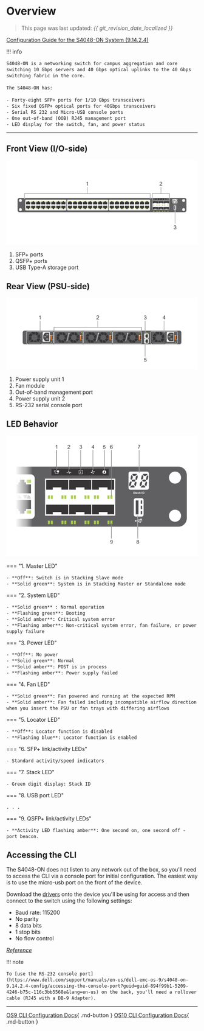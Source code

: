 # Overview

> This page was last updated: *{{ git_revision_date_localized }}*

[Configuration Guide for the S4048-ON System (9.14.2.4)](https://www.dell.com/support/manuals/en-us/dell-emc-os-9/s4048-on-9.14.2.4-config/about-this-guide)

!!! info

    S4048-ON is a networking switch for campus aggregation and core switching 10 Gbps servers and 40 Gbps optical uplinks to the 40 Gbps switching fabric in the core.

    The S4048-ON has:

    - Forty-eight SFP+ ports for 1/10 Gbps transceivers
    - Six fixed QSFP+ optical ports for 40Gbps transceivers
    - Serial RS 232 and Micro-USB console ports
    - One out-of-band (OOB) RJ45 management port
    - LED display for the switch, fan, and power status

---

## Front View (I/O-side)

![I/O-side view](../../../assets/GUID-9C32485B-D809-43BC-BC69-694387ABDD6A-low.jpg)

1. SFP+ ports
2. QSFP+ ports
3. USB Type-A storage port

## Rear View (PSU-side)

![PSU-side view](../../../assets/GUID-C7F3A160-004F-48B8-B539-DC43637449DC-low.jpg)

1. Power supply unit 1
2. Fan module
3. Out-of-band management port
4. Power supply unit 2
5. RS-232 serial console port

## LED Behavior

![S4048–ON LEDs](../../../assets/GUID-D011C2D2-DE17-41DB-8490-A5E9D3DEC0A4-low.jpg)

=== "1. Master LED"

    - **Off**: Switch is in Stacking Slave mode
    - **Solid green**: System is in Stacking Master or Standalone mode

=== "2. System LED"

    - **Solid green** : Normal operation
    - **Flashing green**: Booting
    - **Solid amber**: Critical system error
    - **Flashing amber**: Non-critical system error, fan failure, or power supply failure

=== "3. Power LED"

    - **Off**: No power
    - **Solid green**: Normal
    - **Solid amber**: POST is in process
    - **Flashing amber**: Power supply failed

=== "4. Fan LED"

    - **Solid green**: Fan powered and running at the expected RPM
    - **Solid amber**: Fan failed including incompatible airflow direction when you insert the PSU or fan trays with differing airflows

=== "5. Locator LED"

    - **Off**: Locator function is disabled
    - **Flashing blue**: Locator function is enabled

=== "6. SFP+ link/activity LEDs"

    - Standard activity/speed indicators

=== "7. Stack LED"

    - Green digit display: Stack ID

=== "8. USB port LED"

    . . .

=== "9. QSFP+ link/activity LEDs"

    - **Activity LED flashing amber**: One second on, one second off - port beacon.

## Accessing the CLI

The S4048-ON does not listen to any network out of the box, so you'll need to access the CLI via a console port for initial configuration. The easiest way is to use the micro-usb port on the front of the device.

Download the [drivers](https://www.dell.com/support/home/en-us/drivers/driversdetails/?driverid=r5k9d) onto the device you'll be using for access and then connect to the switch using the following settings:

- Baud rate: 115200
- No parity
- 8 data bits
- 1 stop bits
- No flow control

[*Reference*](https://www.dell.com/support/manuals/en-us/force10-s4048-on/s4048_on_install_pub_test/micro-usb-b-console-port-access?guid=guid-e83dcac3-c738-45b7-8fd9-a0919e20d92a&lang=en-us)

!!! note

    To [use the RS-232 console port](https://www.dell.com/support/manuals/en-us/dell-emc-os-9/s4048-on-9.14.2.4-config/accessing-the-console-port?guid=guid-894f99b1-5209-4246-b75c-116c3bb5568e&lang=en-us) on the back, you'll need a rollover cable (RJ45 with a DB-9 Adapter).

---

[OS9 CLI Configuration Docs](../../dell-emc/S4048-ON/os9.md){ .md-button } [OS10 CLI Configuration Docs](../../dell-emc/S4048-ON/os10.md){ .md-button }
